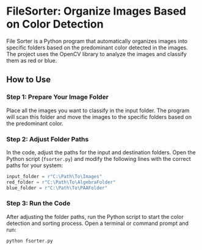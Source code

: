 # FileSorter: Organize Images Based on Color Detection

File Sorter is a Python program that automatically organizes images into specific folders based on the predominant color detected in the images. The project uses the OpenCV library to analyze the images and classify them as red or blue.

## How to Use

### Step 1: Prepare Your Image Folder

Place all the images you want to classify in the input folder. The program will scan this folder and move the images to the specific folders based on the predominant color.

### Step 2: Adjust Folder Paths

In the code, adjust the paths for the input and destination folders. Open the Python script (`fsorter.py`) and modify the following lines with the correct paths for your system:

```python
input_folder = r"C:\Path\To\Images"
red_folder = r"C:\Path\To\AlgebraFolder"
blue_folder = r"C:\Path\To\PAAFolder"
```
### Step 3: Run the Code

After adjusting the folder paths, run the Python script to start the color detection and sorting process. Open a terminal or command prompt and run:

```bash
python fsorter.py
```

